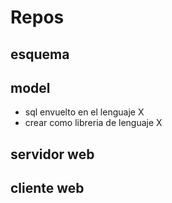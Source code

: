 # Repos

## esquema

## model

*   sql envuelto en el lenguaje X
*   crear como libreria de lenguaje X

## servidor web

## cliente web

